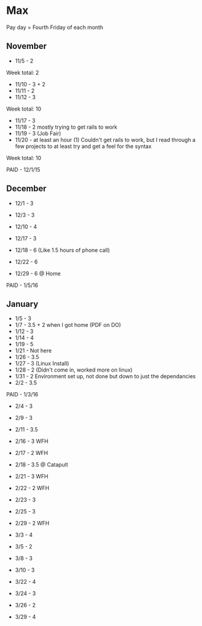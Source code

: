 # Max

Pay day = Fourth Friday of each month

## November

- 11/5 - 2

Week total: 2

- 11/10 - 3 + 2
- 11/11 - 2
- 11/12 - 3

Week total: 10

- 11/17 - 3
- 11/18 - 2 mostly trying to get rails to work
- 11/19 - 3 (Job Fair)
- 11/20 - at least an hour (1) Couldn't get rails to work, but I read through a few projects to at least try and get a feel for the syntax

Week total: 10

PAID - 12/1/15

## December

- 12/1 - 3
- 12/3 - 3

- 12/10 - 4

- 12/17 - 3  
- 12/18 - 6 (Like 1.5 hours of phone call)
- 12/22 - 6
- 12/29 - 6 @ Home

PAID - 1/5/16

## January

- 1/5 - 3
- 1/7 - 3.5 + 2 when I got home (PDF on DO)
- 1/12 - 3
- 1/14 - 4
- 1/19 - 5
- 1/21 - Not here
- 1/26 - 3.5
- 1/27 - 3 (Linux Install)
- 1/28 - 2 (Didn't come in, worked more on linux)
- 1/31 - 2 Environment set up, not done but down to just the dependancies
- 2/2 - 3.5

PAID - 1/3/16

- 2/4 - 3
- 2/9 - 3
- 2/11 - 3.5
- 2/16 - 3 WFH
- 2/17 - 2 WFH
- 2/18 - 3.5 @ Catapult
- 2/21 - 3 WFH
- 2/22 - 2 WFH
- 2/23 - 3
- 2/25 - 3
- 2/29 - 2 WFH


- 3/3 - 4
- 3/5 - 2
- 3/8 - 3
- 3/10 - 3
- 3/22 - 4
- 3/24 - 3
- 3/26 - 2
- 3/29 - 4
